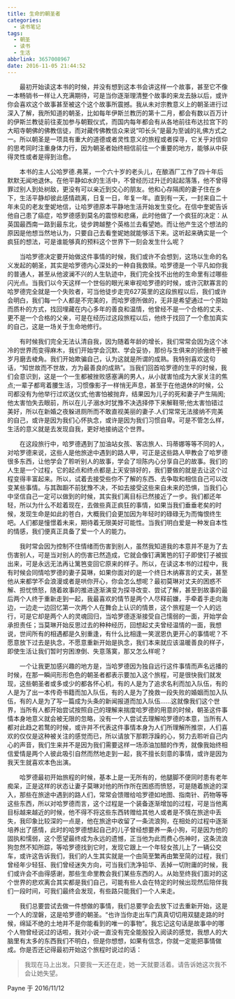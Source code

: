 ```yaml
---
title: 生命的朝圣者
categories:
  - 读书笔记
tags:
  - 朝圣
  - 读书
  - 生活
abbrlink: 3657008967
date: 2016-11-05 21:44:52
---
```

&emsp;&emsp;最初开始读这本书的时候，并没有想到这本书会讲这样一个故事，甚至它不像一本畅销书一样让人充满期待，可是当你逐渐理清整个故事的来龙去脉以后，或许你会喜欢这个故事甚至被这个这个故事所震撼。我从未对宗教意义上的朝圣进行过深入了解，我所知道的朝圣，比如每年伊斯兰教历的第十二月，都会有数以百万计的伊斯兰教徒前往麦加参与朝觐仪式，而国内每年都会有从各地前往布达拉宫下的大昭寺朝佛的佛教信徒，而对藏传佛教信众来说“叩长头”是最为至诚的礼佛方式之一。所以朝圣是一项具有重大的道德或者灵性意义的旅程或者探寻，它关乎对信仰的思考同时注重身体力行，因为朝圣者始终相信前往一个重要的地方，能够从中获得灵性或者是得到治愈。

<!--more-->

&emsp;&emsp;本书的主人公哈罗德.弗莱，一个六十岁的老头儿，在酿酒厂工作了四十年后默默无闻地退休。在他平静如水的生活中，不曾经历过升迁的起起落落，他不曾得罪过别人到处树敌，更没有可以亲近到交心的朋友。他和心存隔阂的妻子住在乡下，生活平静却彼此感情疏离，日复一日，年复一年。直到有一天，一封来自二十年未见的老友奎妮地信，让哈罗德原本平静地生活开始发生变化。在信中奎妮告诉他自己患了癌症，哈罗德感到莫名的震惊和悲痛，此时他做了一个疯狂的决定：从英国最西南一路到最东北，徒步跨越整个英格兰去看望她。而让他产生这个想法的原因是他想当然地认为，只要自己去看奎妮她就能够活下来。这听起来确实是一个疯狂的想法，可是谁能够真的预料这个世界下一刻会发生什么呢？

&emsp;&emsp;当哈罗德决定要开始做这件事情的时候，我们或许不会想到，这场以生命的名义发起的朝圣，其实是哈罗德内心深处的一种自我救赎。哈罗德是一个平凡如你我的普通人，甚至从他波澜不兴的人生轨迹中，我们完全找不出他的生命里有过哪些闪光点。当我们以今天这样一个世俗的眼光来审视哈罗德的时候，或许沉默寡言的哈罗德完全就是一个失败者，可当他徒步走完627英里的这段旅程以后，我们或许会明白，我们每一个人都是不完美的，而哈罗德所做的，无非是希望通过一个原始而质朴的方式，找回埋藏在内心多年的善良和温情，他曾经不是一个合格的丈夫、更不是一个合格的父亲，可是在经历过这段旅程以后，他终于找回了一个愈加真实的自己，这是一场关于生命地修行。

&emsp;&emsp;有时候我们完全无法认清自我，因为随着年龄的增长，我们常常会因为这个冰冷的世界而变得麻木，我们开始学会沉默、学会妥协，那份与生俱来的骄傲终于被岁月磨去棱角。我们开始欺骗自己，认为这就是所谓的成熟。我特别喜欢这句话，“知世故而不世故，方为最善良的成熟”。当我们回首哈罗德的生平的时候，我们会意识到，这是一个一生都被挫败感塞满的男人，从小就害怕成为大家关注的焦点;一辈子都弯着腰生活，习惯像影子一样悄无声息，甚至于在他退休的时候，公司都没有为他举行过欢送仪式;他害怕被抛弃，结果因为儿子的死和妻子产生隔阂;他太害怕失去眼前，所以在儿子溺水时犹豫不决选择停下来解鞋带;他太害怕错过美好，所以在新婚之夜躲进厕所而不敢直视美丽的妻子.人们常常无法接纳不完美的自己，或许是因为我们心怀执念，或许是因为我们习惯自卑。可是不管怎么样，生活的意义就是去发现自我，更好地接纳这个世界。

&emsp;&emsp;在这段旅行中，哈罗德遇到了加油站女孩、客店旅人、玛蒂娜等等不同的人，对哈罗德来说，这些人是他旅途中遇到的路人甲，可正是这些路人甲教会了哈罗德很多东西，让他学会了聆听别人的故事，学会了坦陈内心分享自己的故事。我们的人生是一个过程，它的起点和终点都是上天安排好的，我们要做的就是去让这个过程变得丰富起来。所以，试着去接受些你不了解的东西、去争取和相信自己可以改变某些事情。与其踟蹰不前犹豫不决，不如去接受这些来自未来的恐惧，当我们心中坚信自己一定可以做到的时候，其实我们离目标已然接近了一步。我们都还年轻，所以为什么不趁着现在，去做些真正疯狂的事情，如果当我们垂垂老矣的时候，发现生命是如此的苍白，大概我们会更加因为年轻时的碌碌无为而悔恨终生吧。人们都是憧憬着未来，期待着无限美好可能性。当我们明白爱是一种发自本性的情感，我们便真正具备了爱一个人的能力。

&emsp;&emsp;我时常会因为控制不住情绪而伤害到别人，虽然我知道我的本意并不是为了去伤害别人，可是当对别人的伤害已然造成，它就会像钉满篱笆的钉子即使钉子被拔出来，可是永远无法再让篱笆变回它原来的样子。所以，在读这本书的过程中，我有时候会同情哈罗德的妻子莫琳，如果你面对的是一个终日木纳寡言的丈夫，甚至他从来都学不会浪漫或者是哄你开心，你会怎么想呢？最初莫琳对丈夫的困惑不解、担忧愤怒，随着故事的推进逐渐演变为探寻改变、尝试了解，甚至到故事的最后两个人终于重新走到一起，我最喜欢的情节是两个人尽释前嫌，手牵着手走向海边，一边走一边回忆第一次两个人在舞会上认识的情景，这个旅程是一个人的远行，可是它却是两个人的灵魂回归，当哈罗德逐渐接受自己懦弱的一面，开始学会承担责任；当莫琳开始反思过去的种种经历，回想起丈夫曾经温情的一面，我想说，世间所有的相遇都是久别重逢，有什么比相逢一笑泯恩仇更开心的事情呢？不愿意放下过去是执念，不愿意重新开始是执念，我们本来就应该温暖善良的样子，即使生活让我们暂时穷困潦倒、失意落寞，那又怎么样呢？

&emsp;&emsp;一个让我更加感兴趣的地方是，当哈罗德因为独自远行这件事情而声名远播的时候，在那一瞬间形形色色的朝圣者都表示要加入这个旅程，可是很快我们就发现，这些朝圣者或多或少的都各怀心机，有的人是为了追求名利而加入队伍，有的人是为了出一本传奇书籍而加入队伍，有的人是为了挽救一段失败的婚姻而加入队伍，有的人是为了写一篇成为头条的新闻报道而加入队伍......这就像我们这个世界，当所有人都开始尝试按照自己的理解来揣度哈罗德的用意的时候，朝圣这件事情本身地意义就会被无限的忽略，没有一个人尝试去理解哈罗德的本意，当所有人都对此趋之若鹜的时候，或许并不代表这件事情本身为人们所理解所推崇，人们喜欢的仅仅是这种被关注的感觉而已，所以请放下那颗浮躁的心，努力去聆听自己内心的声音，我们生来并不是因为我们需要这样一场添油加醋的作秀，就像我始终相信爱情是两个人彼此吸引自然而然地走到一起，我不擅长刻意的事情，或许是因为我天生就喜欢本色出演。

&emsp;&emsp;哈罗德最初开始旅程的时候，基本上是一无所有的，他腿脚不便同时患有老年痴呆，正是这样的状态让妻子莫琳对他的所作所在困惑而愤怒，可是随着旅途的深入，那些在旅途中遇到的路人们，常常会馈赠给哈罗德如地图、指南针、药物等等这些东西，所以对哈罗德而言，这个过程是一个装备逐渐增加的过程，可是当他离目标越来越近的时候，他不得不将这些东西转赠给其他人或者是不慎在旅途中丢失，我印象比较深的一点是，他在旅途中收留了一条流浪狗，在相处的过程中逐渐培养出了感情，此时的哈罗德想起自己的儿子曾经想要养一条小狗，可是因为他的固执和懦弱，这个愿望最终成为永远的遗憾，正当他为此而费心伤神时，这条流浪狗忽然不知所踪，等哈罗德找到它时，发现它跟上一个年轻女孩儿上了一辆公交车，或许这告诉我们，我们的人生其实就是一个由简至繁再由繁至简的过程，我们曾经年少轻狂、我们曾经迷失方向，可当我们洗净铅华、丢掉一切附庸的时候，我们或许会不由得感谢，那些生命里教会我们某些东西的人。从始至终我们面对的这个世界的悲欢离合其实都是我们自己，可能有些人会在特定的时候出现然后陪伴我们一段时间，可我们最终会发现，有些路只能我们一个人来走。

&emsp;&emsp;我们总要尝试去做一件想做的事情，我们总要学会去放下过去重新开始，这是一个人的涅磐，这是哈罗德的朝圣。“也许当你走出车门真真切切用双腿走路的时候，绵延不绝的土地并不是你能看到的唯一的事物”。我忘记这句话是故事中的哪个人物曾经说过的话啦，我对小说一直没有完全能股投入阅读的感觉，我想人的大脑里有太多的东西我们不明白，但是你想想，如果有信念，你就一定能把事情做成。你是否还记得最初开始这个旅程时说过的话：
> 我现在马上出发。只要我一天还在走，她一天就要活着。请告诉她这次我不会让她失望。

Payne 于 2016/11/12 
